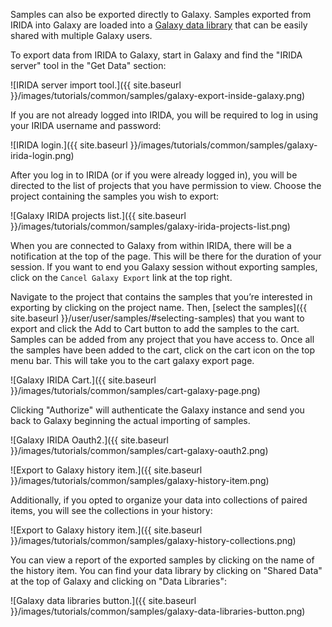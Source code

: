 Samples can also be exported directly to Galaxy. Samples exported from IRIDA into Galaxy are loaded into a [Galaxy data library](https://wiki.galaxyproject.org/Admin/DataLibraries/Libraries) that can be easily shared with multiple Galaxy users.

To export data from IRIDA to Galaxy, start in Galaxy and find the "IRIDA server" tool in the "Get Data" section:

![IRIDA server import tool.]({{ site.baseurl }}/images/tutorials/common/samples/galaxy-export-inside-galaxy.png)

If you are not already logged into IRIDA, you will be required to log in using your IRIDA username and password:

![IRIDA login.]({{ site.baseurl }}/images/tutorials/common/samples/galaxy-irida-login.png)

After you log in to IRIDA (or if you were already logged in), you will be directed to the list of projects that you have permission to view. Choose the project containing the samples you wish to export:

![Galaxy IRIDA projects list.]({{ site.baseurl }}/images/tutorials/common/samples/galaxy-irida-projects-list.png)

When you are connected to Galaxy from within IRIDA, there will be a notification at the top of the page. This will be there for the duration of your session. If you want to end you Galaxy session without exporting samples, click on the `Cancel Galaxy Export` link at the top right.

Navigate to the project that contains the samples that you’re interested in exporting by clicking on the project name. Then, [select the samples]({{ site.baseurl }}/user/user/samples/#selecting-samples) that you want to export and click the Add to Cart button to add the samples to the cart. Samples can be added from any project that you have access to. Once all the samples have been added to the cart, click on the cart icon on the top menu bar. This will take you to the cart galaxy export page.

![Galaxy IRIDA Cart.]({{ site.baseurl }}/images/tutorials/common/samples/cart-galaxy-page.png)

Clicking "Authorize" will authenticate the Galaxy instance and send you back to Galaxy beginning the actual importing of samples.

![Galaxy IRIDA Oauth2.]({{ site.baseurl }}/images/tutorials/common/samples/cart-galaxy-oauth2.png)

![Export to Galaxy history item.]({{ site.baseurl }}/images/tutorials/common/samples/galaxy-history-item.png)

Additionally, if you opted to organize your data into collections of paired items, you will see the collections in your history:

![Export to Galaxy history item.]({{ site.baseurl }}/images/tutorials/common/samples/galaxy-history-collections.png)

You can view a report of the exported samples by clicking on the name of the history item. You can find your data library by clicking on "Shared Data" at the top of Galaxy and clicking on "Data Libraries":

![Galaxy data libraries button.]({{ site.baseurl }}/images/tutorials/common/samples/galaxy-data-libraries-button.png)
